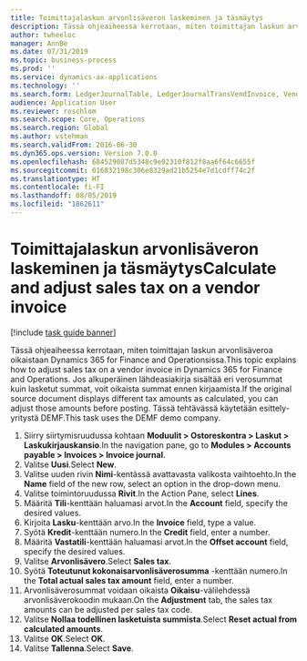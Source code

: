 ```yaml
---
title: Toimittajalaskun arvonlisäveron laskeminen ja täsmäytys
description: Tässä ohjeaiheessa kerrotaan, miten toimittajan laskun arvonlisäveroa oikaistaan Dynamics 365 for Finance and Operationsissa.
author: twheeloc
manager: AnnBe
ms.date: 07/31/2019
ms.topic: business-process
ms.prod: ''
ms.service: dynamics-ax-applications
ms.technology: ''
ms.search.form: LedgerJournalTable, LedgerJournalTransVendInvoice, VendTableLookup, TaxTmpWorkTrans
audience: Application User
ms.reviewer: roschlom
ms.search.scope: Core, Operations
ms.search.region: Global
ms.author: vstehman
ms.search.validFrom: 2016-06-30
ms.dyn365.ops.version: Version 7.0.0
ms.openlocfilehash: 684529087d5348c9e02310f812f8aa6f64c6655f
ms.sourcegitcommit: 016832198c306e8329ad21b5254e7d1cdff74c2f
ms.translationtype: HT
ms.contentlocale: fi-FI
ms.lasthandoff: 08/05/2019
ms.locfileid: "1862611"
---
```

# <a name="calculate-and-adjust-sales-tax-on-a-vendor-invoice"></a><span data-ttu-id="0ea2c-103">Toimittajalaskun arvonlisäveron laskeminen ja täsmäytys</span><span class="sxs-lookup"><span data-stu-id="0ea2c-103">Calculate and adjust sales tax on a vendor invoice</span></span>

[!include [task guide banner](../../includes/task-guide-banner.md)]

<span data-ttu-id="0ea2c-104">Tässä ohjeaiheessa kerrotaan, miten toimittajan laskun arvonlisäveroa oikaistaan Dynamics 365 for Finance and Operationsissa.</span><span class="sxs-lookup"><span data-stu-id="0ea2c-104">This topic explains how to adjust sales tax on a vendor invoice in Dynamics 365 for Finance and Operations.</span></span> <span data-ttu-id="0ea2c-105">Jos alkuperäinen lähdeasiakirja sisältää eri verosummat kuin lasketut summat, voit oikaista summat ennen kirjaamista.</span><span class="sxs-lookup"><span data-stu-id="0ea2c-105">If the original source document displays different tax amounts as calculated, you can adjust those amounts before posting.</span></span> <span data-ttu-id="0ea2c-106">Tässä tehtävässä käytetään esittely-yritystä DEMF.</span><span class="sxs-lookup"><span data-stu-id="0ea2c-106">This task uses the DEMF demo company.</span></span>

1. <span data-ttu-id="0ea2c-107">Siirry siirtymisruudussa kohtaan **Moduulit > Ostoreskontra > Laskut > Laskukirjauskansio**.</span><span class="sxs-lookup"><span data-stu-id="0ea2c-107">In the navigation pane, go to **Modules > Accounts payable > Invoices > Invoice journal**.</span></span>
2. <span data-ttu-id="0ea2c-108">Valitse **Uusi**.</span><span class="sxs-lookup"><span data-stu-id="0ea2c-108">Select **New**.</span></span>
3. <span data-ttu-id="0ea2c-109">Valitse uuden rivin **Nimi**-kentässä avattavasta valikosta vaihtoehto.</span><span class="sxs-lookup"><span data-stu-id="0ea2c-109">In the **Name** field of the new row, select an option in the drop-down menu.</span></span>
4. <span data-ttu-id="0ea2c-110">Valitse toimintoruudussa **Rivit**.</span><span class="sxs-lookup"><span data-stu-id="0ea2c-110">In the Action Pane, select **Lines**.</span></span>
5. <span data-ttu-id="0ea2c-111">Määritä **Tili**-kenttään haluamasi arvot.</span><span class="sxs-lookup"><span data-stu-id="0ea2c-111">In the **Account** field, specify the desired values.</span></span>
6. <span data-ttu-id="0ea2c-112">Kirjoita **Lasku**-kenttään arvo.</span><span class="sxs-lookup"><span data-stu-id="0ea2c-112">In the **Invoice** field, type a value.</span></span>
7. <span data-ttu-id="0ea2c-113">Syötä **Kredit**-kenttään numero.</span><span class="sxs-lookup"><span data-stu-id="0ea2c-113">In the **Credit** field, enter a number.</span></span>
8. <span data-ttu-id="0ea2c-114">Määritä **Vastatili**-kenttään haluamasi arvot.</span><span class="sxs-lookup"><span data-stu-id="0ea2c-114">In the **Offset account** field, specify the desired values.</span></span>
9. <span data-ttu-id="0ea2c-115">Valitse **Arvonlisävero**.</span><span class="sxs-lookup"><span data-stu-id="0ea2c-115">Select **Sales tax**.</span></span>
10. <span data-ttu-id="0ea2c-116">Syötä **Toteutunut kokonaisarvonlisäverosumma** -kenttään numero.</span><span class="sxs-lookup"><span data-stu-id="0ea2c-116">In the **Total actual sales tax amount** field, enter a number.</span></span>
11. <span data-ttu-id="0ea2c-117">Arvonlisäverosummat voidaan oikaista **Oikaisu**-välilehdessä arvonlisäverokoodin mukaan.</span><span class="sxs-lookup"><span data-stu-id="0ea2c-117">On the **Adjustment** tab, the sales tax amounts can be adjusted per sales tax code.</span></span>
12. <span data-ttu-id="0ea2c-118">Valitse **Nollaa todellinen lasketuista summista**.</span><span class="sxs-lookup"><span data-stu-id="0ea2c-118">Select **Reset actual from calculated amounts**.</span></span>
13. <span data-ttu-id="0ea2c-119">Valitse **OK**.</span><span class="sxs-lookup"><span data-stu-id="0ea2c-119">Select **OK**.</span></span>
14. <span data-ttu-id="0ea2c-120">Valitse **Tallenna**.</span><span class="sxs-lookup"><span data-stu-id="0ea2c-120">Select **Save**.</span></span>

